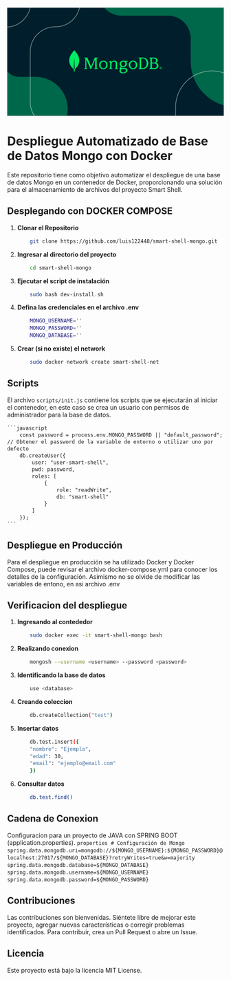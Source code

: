 ![Logo del Projecto](./resources/logo.png)

# Despliegue Automatizado de Base de Datos Mongo con Docker

Este repositorio tiene como objetivo automatizar el despliegue de una base de datos Mongo en un contenedor de Docker, proporcionando una solución para el almacenamiento de archivos del proyecto Smart Shell.
  
## Desplegando con DOCKER COMPOSE

1. **Clonar el Repositorio**

    ```bash
        git clone https://github.com/luis122448/smart-shell-mongo.git
    ```

2. **Ingresar al directorio del proyecto**

    ```bash
        cd smart-shell-mongo
    ```

3. **Ejecutar el script de instalación**
    
    ```bash
        sudo bash dev-install.sh
    ```

4. **Defina las credenciales en el archivo .env**
    
    ```bash
        MONGO_USERNAME=''
        MONGO_PASSWORD=''
        MONGO_DATABASE=''
    ```

5. **Crear (si no existe) el network**
    ```bash
        sudo docker network create smart-shell-net
    ```

## Scripts

El archivo `scripts/init.js` contiene los scripts que se ejecutarán al iniciar el contenedor, en este caso se crea un usuario con permisos de administrador para la base de datos.

    ```javascript
        const password = process.env.MONGO_PASSWORD || "default_password"; // Obtener el password de la variable de entorno o utilizar uno por defecto
        db.createUser({
            user: "user-smart-shell",
            pwd: password,
            roles: [
                {
                    role: "readWrite",
                    db: "smart-shell"
                }
            ]
        });
    ```

## Despliegue en Producción

Para el despliegue en producción se ha utilizado Docker y Docker Compose, puede revisar el archivo docker-compose.yml para conocer los detalles de la configuración.
Asimismo no se olvide de modificar las variables de entono, en asi archivo .env

## Verificacion del despliegue

1. **Ingresando al contededor**
    ```bash
        sudo docker exec -it smart-shell-mongo bash
    ```

2. **Realizando conexion**
    ```bash
        mongosh --username <username> --password <password>
    ```

3. **Identificando la base de datos**
    ```bash
        use <database>
    ```

4. **Creando coleccion**
    ```bash
        db.createCollection("test")
    ```

5. **Insertar datos**
    ```bash
        db.test.insert({
        "nombre": "Ejemplo",
        "edad": 30,
        "email": "ejemplo@email.com"
        })
    ```

1. **Consultar datos**
    
    ```bash
        db.test.find()
    ```

## Cadena de Conexion
 Configuracion para un proyecto de JAVA con SPRING BOOT (application.properties).
    ```properties
        # Configuración de Mongo
        spring.data.mongodb.uri=mongodb://${MONGO_USERNAME}:${MONGO_PASSWORD}@localhost:27017/${MONGO_DATABASE}?retryWrites=true&w=majority
        spring.data.mongodb.database=${MONGO_DATABASE}
        spring.data.mongodb.username=${MONGO_USERNAME}
        spring.data.mongodb.password=${MONGO_PASSWORD}
    ```

## Contribuciones
Las contribuciones son bienvenidas. Siéntete libre de mejorar este proyecto, agregar nuevas características o corregir problemas identificados. Para contribuir, crea un Pull Request o abre un Issue.

## Licencia
Este proyecto está bajo la licencia MIT License.